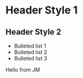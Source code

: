 # Header Style 1

## Header Style 2

* Bulleted list 1
* Bulleted list 2
* Bulleted list 3

Hello from JM
